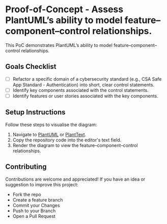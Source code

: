 # Proof-of-Concept - Assess PlantUML’s ability to model feature–component–control relationships.

This PoC demonstrates PlantUML’s ability to model feature–component–control relationships.

## Goals Checklist

- [ ] Refactor a specific domain of a cybersecurity standard (e.g., CSA Safe App Standard - Authentication) into short, clear control statements.
- [ ] Identify key components associated with the control statements.
- [ ] Identify features or user stories associated with the key components.

## Setup Instructions

Follow these steps to visualise the diagram:

1. Navigate to [PlantUML](https://plantuml.com/) or [PlantText](https://www.planttext.com/).
2. Copy the repository code into the editor's text field.
3. Render the diagram to view the feature–component–control relationships.

## Contributing

Contributions are welcome and appreciated! If you have an idea or suggestion to improve this project:
- Fork the repo
- Create a feature branch
- Commit your Changes
- Push to your Branch
- Open a Pull Request
